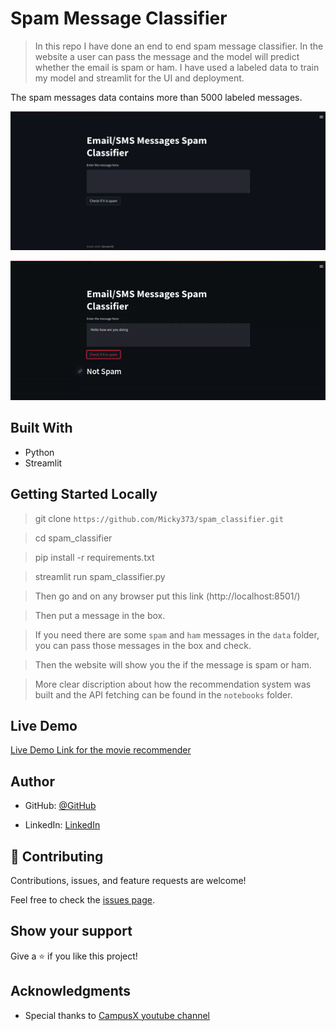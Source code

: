 # Spam Message Classifier

> In this repo I have done an end to end spam message classifier. In the website a user can pass the message and the model will predict whether the email is spam or ham. I have used a labeled data to train my model and streamlit for the UI and deployment. 

The spam messages data contains more than 5000 labeled messages.

![screenshot](./images_and_gifs/app_screenshot.png)


<img  src="./images_and_gifs/demo.gif"> 


## Built With

- Python
- Streamlit

## Getting Started Locally

> git clone `https://github.com/Micky373/spam_classifier.git`

> cd spam_classifier

> pip install -r requirements.txt

> streamlit run spam_classifier.py

> Then go and on any browser put this link (http://localhost:8501/)

> Then put a message in the box.

> If you need there are some `spam` and `ham` messages in the `data` folder, you can pass those
messages in the box and check.

> Then the website will show you the if the message is spam or ham.

> More clear discription about how the recommendation system was built and the API fetching can be found in the `notebooks` folder.

## Live Demo

[Live Demo Link for the movie recommender](https://micky373-movie-recommender-movie-recommender-30zzn3.streamlit.app/)

## Author

- GitHub: [@GitHub](https://github.com/Micky373)

- LinkedIn: [LinkedIn](https://www.linkedin.com/in/michaeltamirie/)

## 🤝 Contributing

Contributions, issues, and feature requests are welcome!

Feel free to check the [issues page](https://github.com/Micky373/spam_classifier/issues).

## Show your support

Give a ⭐️ if you like this project!

## Acknowledgments

- Special thanks to [CampusX youtube channel](https://www.youtube.com/@campusx-official)
